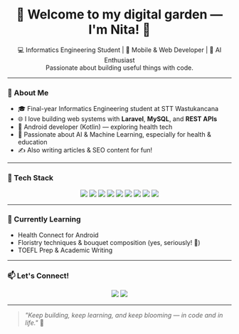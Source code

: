 <h1 align="center">🌷 Welcome to my digital garden — I'm Nita! 👋</h1>

<p align="center">
  💻 Informatics Engineering Student | 📱 Mobile & Web Developer | 🤖 AI Enthusiast <br>
  Passionate about building useful things with code.
</p>

---

### 🚀 About Me
- 🎓 Final-year Informatics Engineering student at STT Wastukancana
- 🌐 I love building web systems with **Laravel**, **MySQL**, and **REST APIs**
- 📱 Android developer (Kotlin) — exploring health tech
- 🤖 Passionate about AI & Machine Learning, especially for health & education
- ✍️ Also writing articles & SEO content for fun!

---

### 🔧 Tech Stack
<div align="center">
  <img src="https://img.shields.io/badge/Laravel-F55247?style=for-the-badge&logo=laravel&logoColor=white" />
  <img src="https://img.shields.io/badge/MySQL-4479A1?style=for-the-badge&logo=mysql&logoColor=white" />
  <img src="https://img.shields.io/badge/REST%20API-000000?style=for-the-badge&logo=api&logoColor=white" />
  <img src="https://img.shields.io/badge/Postman-F26B3A?style=for-the-badge&logo=postman&logoColor=white" />
  <img src="https://img.shields.io/badge/Kotlin-7F52FF?style=for-the-badge&logo=kotlin&logoColor=white" />
  <img src="https://img.shields.io/badge/GitHub-181717?style=for-the-badge&logo=github&logoColor=white" />
  <img src="https://img.shields.io/badge/Google_Colab-F9AB00?style=for-the-badge&logo=googlecolab&logoColor=white" />
  <img src="https://img.shields.io/badge/Jupyter-F37626?style=for-the-badge&logo=jupyter&logoColor=white" />
  <img src="https://img.shields.io/badge/Python-3776AB?style=for-the-badge&logo=python&logoColor=white" />
</div>

---


### 🌱 Currently Learning
- Health Connect for Android
- Floristry techniques & bouquet composition (yes, seriously! 🌸)
- TOEFL Prep & Academic Writing

---

### 📫 Let's Connect!
<p align="center">
  <a href="mailto:andrianinita729@gmail.com"><img src="https://img.shields.io/badge/email-%23D14836.svg?&style=for-the-badge&logo=gmail&logoColor=white"/></a>
  <a href="https://linkedin.com/in/nitaandriani"><img src="https://img.shields.io/badge/linkedin-%230077B5.svg?&style=for-the-badge&logo=linkedin&logoColor=white"/></a>
</p>

---

> *"Keep building, keep learning, and keep blooming — in code and in life."* 🌼
